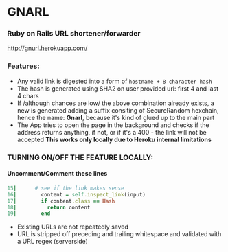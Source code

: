 # GNARL
### Ruby on Rails URL shortener/forwarder

http://gnurl.herokuapp.com/

### Features:
- Any valid link is digested into a form of `hostname + 8 character hash`
- The hash is generated using SHA2 on user provided url: first 4 and last 4 chars
- If /although chances are low/ the above combination already exists, a new is generated adding a suffix consiting of SecureRandom hexchain, hence the name: **Gnarl**, because it's kind of glued up to the main part
- The App tries to open the page in the background and checks if the address returns anything, if not, or if it's a 400 - the link will not be accepted **This works only locally due to Heroku internal limitations**

### TURNING ON/OFF THE FEATURE LOCALLY:
#### Uncomment/Comment these lines
``` ruby
15|      # see if the link makes sense
16|        content = self.inspect_link(input)
17|        if content.class == Hash
18|          return content
19|        end
```
- Existing URLs are not repeatedly saved
- URL is stripped off preceding and trailing whitespace and validated with a URL regex (serverside)
